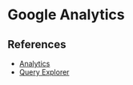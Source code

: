 # Google Analytics

## References

- [Analytics](https://analytics.google.com/analytics/web/)
- [Query Explorer](https://ga-dev-tools.appspot.com/query-explorer/)
